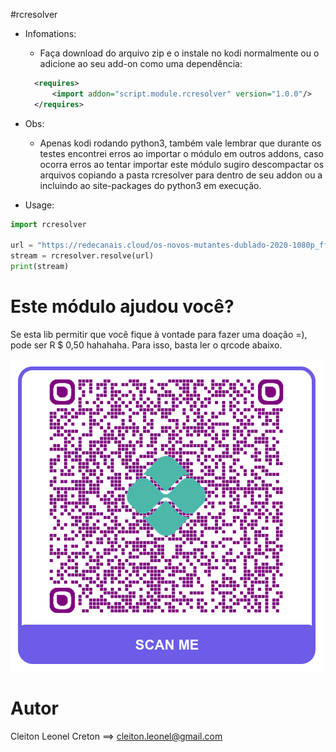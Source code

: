 #rcresolver

* Infomations:
    * Faça download do arquivo zip e o instale no kodi normalmente ou o adicione ao
    seu add-on como uma dependência:
    ```xml
      <requires>
          <import addon="script.module.rcresolver" version="1.0.0"/>
      </requires>
    ```  

* Obs:
    * Apenas kodi rodando python3, também vale lembrar que
    durante os testes encontrei erros ao importar o módulo em outros addons,
    caso ocorra erros ao tentar importar este módulo sugiro descompactar os arquivos
    copiando a pasta rcresolver para dentro de seu addon ou a incluindo ao site-packages do python3 em execução.

* Usage:

```python
import rcresolver

url = "https://redecanais.cloud/os-novos-mutantes-dublado-2020-1080p_ffcf7b87c.html"
stream = rcresolver.resolve(url)
print(stream)

```

# Este módulo ajudou você?

Se esta lib permitir que você fique à vontade para fazer uma doação =), pode ser R $ 0,50 hahahaha. Para isso, basta ler o qrcode abaixo.

![QRCode Doação](https://github.com/cleitonleonel/pypix/blob/master/qrcode.png?raw=true)


# Autor

Cleiton Leonel Creton ==> cleiton.leonel@gmail.com

